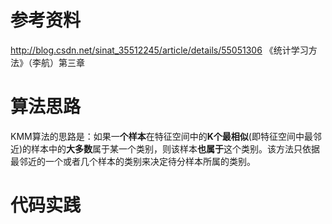 # 参考资料
http://blog.csdn.net/sinat_35512245/article/details/55051306
《统计学习方法》（李航）第三章

# 算法思路
KMM算法的思路是：如果一**个样本**在特征空间中的**K个最相似**(即特征空间中最邻近)的样本中的**大多数**属于某一个类别，则该样本**也属于**这个类别。该方法只依据最邻近的一个或者几个样本的类别来决定待分样本所属的类别。 

# 代码实践

